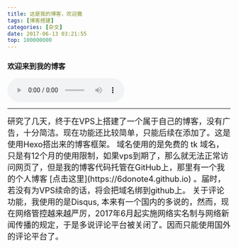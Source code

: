 ```yaml
---
title: 这是我的博客，欢迎撒
tags: [博客搭建]
categories: [杂文]
date: 2017-06-13 03:21:55
top: 100000000
---
```


### 欢迎来到我的博客

<!--more-->
<audio controls="controls" name="media" style="width:264px"  autoplay loop=true> <source src="/musics/wish.mp3"></audio>

***
<font size=4>
		研究了几天，终于在VPS上搭建了一个属于自己的博客，没有广告，十分简洁。现在功能还比较简单，只能后续在添加了。这是使用Hexo搭出来的博客框架。
        域名使用的是免费的 tk 域名，只是有12个月的使用限制，如果vps到期了，那么就无法正常访问网页了，但是我的博客代码托管在GitHub上，那里有一个我的个人博客
[点击这里](https://6donote4.github.io)
。届时，若没有为VPS续命的话，将会把域名绑到github上。
	关于评论功能，我使用的是Disqus, 本来有一个国内的多说的，然而，现在网络管控越来越严厉，2017年6月起实施网络实名制与网络新闻传播的规定，于是多说评论平台被关闭了。因而只能使用国外的评论平台了。

</font>
